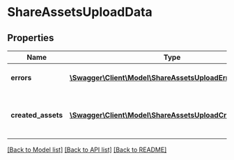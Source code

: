 # ShareAssetsUploadData

## Properties
Name | Type | Description | Notes
------------ | ------------- | ------------- | -------------
**errors** | [**\Swagger\Client\Model\ShareAssetsUploadErrors[]**](ShareAssetsUploadErrors.md) | Errors during process | 
**created_assets** | [**\Swagger\Client\Model\ShareAssetsUploadCreatedAssets[]**](ShareAssetsUploadCreatedAssets.md) | Array with details for successfully created assets | 

[[Back to Model list]](../README.md#documentation-for-models) [[Back to API list]](../README.md#documentation-for-api-endpoints) [[Back to README]](../README.md)


